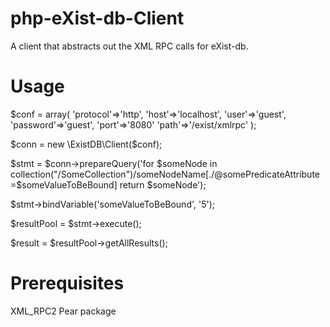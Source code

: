 php-eXist-db-Client
===================

A client that abstracts out the XML RPC calls for eXist-db.


Usage
=====

$conf = array(
  'protocol'=>'http',
  'host'=>'localhost',
  'user'=>'guest',
  'password'=>'guest',
  'port'=>'8080'
  'path'=>'/exist/xmlrpc'
);

$conn = new \ExistDB\Client($conf);

$stmt = $conn->prepareQuery('for $someNode in collection("/SomeCollection")/someNodeName[./@somePredicateAttribute=$someValueToBeBound] return $someNode');

$stmt->bindVariable('someValueToBeBound', '5');

$resultPool = $stmt->execute();

$result = $resultPool->getAllResults();


Prerequisites
=============
XML_RPC2 Pear package
